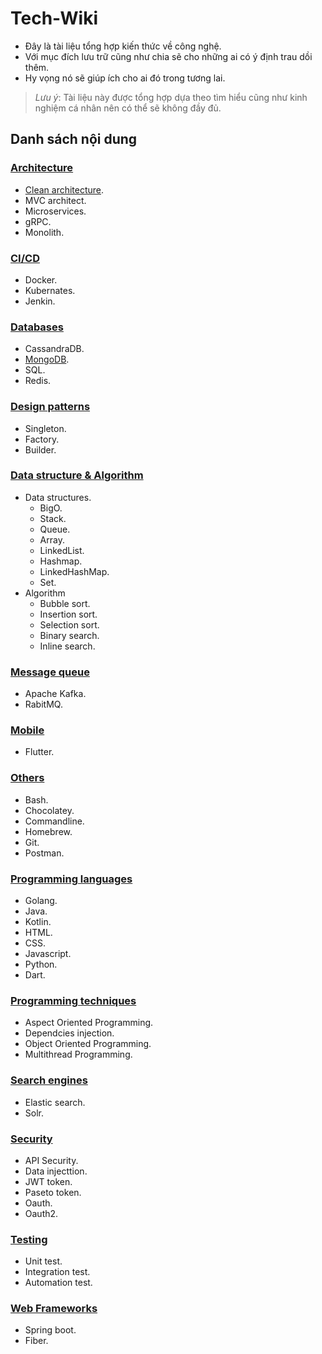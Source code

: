 # Tech-Wiki

- Đây là tài liệu tổng hợp kiến thức về công nghệ.
- Với mục đích lưu trữ cũng như chia sẽ cho những ai có ý định trau dồi thêm.
- Hy vọng nó sẽ giúp ích cho ai đó trong tương lai.

> *Lưu ý*: Tài liệu này được tổng hợp dựa theo tìm hiểu cũng như kinh nghiệm cá nhân nên có thể sẽ không đầy đủ.

## Danh sách nội dung

### [Architecture](./contents/architecture/Overview.md)

- [Clean architecture](./contents/architecture/clean-architecture.md).
- MVC architect.
- Microservices.
- gRPC.
- Monolith.

### [CI/CD](./contents/ci-cd/Overview.md)

- Docker.
- Kubernates.
- Jenkin.

### [Databases](./contents/databases/Overview.md)

- CassandraDB.
- [MongoDB](./contents/databases/mongodb/Overview.md).
- SQL.
- Redis.

### [Design patterns](./contents/design-patterns/Overview.md)

- Singleton.
- Factory.
- Builder.

### [Data structure & Algorithm](./contents/dsa/Overview.md)

- Data structures.
  - BigO.
  - Stack.
  - Queue.
  - Array.
  - LinkedList.
  - Hashmap.
  - LinkedHashMap.
  - Set.
- Algorithm
  - Bubble sort.
  - Insertion sort.
  - Selection sort.
  - Binary search.
  - Inline search.

### [Message queue](./contents/message-queues/Overview.md)
  
- Apache Kafka.
- RabitMQ.

### [Mobile](./contents/mobile/Overview.md)

- Flutter.

### [Others](./contents/others/Overview.md)

- Bash.
- Chocolatey.
- Commandline.
- Homebrew.
- Git.
- Postman.

### [Programming languages](./contents/programming-languages/Overview.md)

- Golang.
- Java.
- Kotlin.
- HTML.
- CSS.
- Javascript.
- Python.
- Dart.

### [Programming techniques](./contents/programming-techniques/Overview.md)

- Aspect Oriented Programming.
- Dependcies injection.
- Object Oriented Programming.
- Multithread Programming.

### [Search engines](./contents/search-engines/Overview.md)

- Elastic search.
- Solr.

### [Security](./contents/security/Overview.md)

- API Security.
- Data injecttion.
- JWT token.
- Paseto token.
- Oauth.
- Oauth2.

### [Testing](./contents/testing)

- Unit test.
- Integration test.
- Automation test.

### [Web Frameworks](./contents/web-frameworks/Overview.md)

- Spring boot.
- Fiber.
